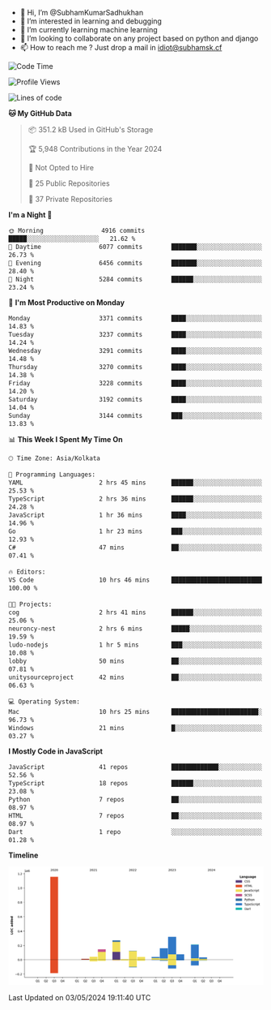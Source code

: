 - 👋 Hi, I’m @SubhamKumarSadhukhan
- 👀 I’m interested in learning and debugging
- 🌱 I’m currently learning machine learning
- 💞️ I’m looking to collaborate on any project based on python and django
- 📫 How to reach me ?
      Just drop a mail in idiot@subhamsk.cf

<!---
SubhamKumarSadhukhan/SubhamKumarSadhukhan is a ✨ special ✨ repository because its `README.md` (this file) appears on your GitHub profile.
You can click the Preview link to take a look at your changes.
--->


<!--START_SECTION:waka-->
![Code Time](http://img.shields.io/badge/Code%20Time-2%2C147%20hrs%2031%20mins-blue)

![Profile Views](http://img.shields.io/badge/Profile%20Views-1-blue)

![Lines of code](https://img.shields.io/badge/From%20Hello%20World%20I%27ve%20Written-2.6%20million%20lines%20of%20code-blue)

**🐱 My GitHub Data** 

> 📦 351.2 kB Used in GitHub's Storage 
 > 
> 🏆 5,948 Contributions in the Year 2024
 > 
> 🚫 Not Opted to Hire
 > 
> 📜 25 Public Repositories 
 > 
> 🔑 37 Private Repositories 
 > 
**I'm a Night 🦉** 

```text
🌞 Morning                4916 commits        █████░░░░░░░░░░░░░░░░░░░░   21.62 % 
🌆 Daytime                6077 commits        ███████░░░░░░░░░░░░░░░░░░   26.73 % 
🌃 Evening                6456 commits        ███████░░░░░░░░░░░░░░░░░░   28.40 % 
🌙 Night                  5284 commits        ██████░░░░░░░░░░░░░░░░░░░   23.24 % 
```
📅 **I'm Most Productive on Monday** 

```text
Monday                   3371 commits        ████░░░░░░░░░░░░░░░░░░░░░   14.83 % 
Tuesday                  3237 commits        ████░░░░░░░░░░░░░░░░░░░░░   14.24 % 
Wednesday                3291 commits        ████░░░░░░░░░░░░░░░░░░░░░   14.48 % 
Thursday                 3270 commits        ████░░░░░░░░░░░░░░░░░░░░░   14.38 % 
Friday                   3228 commits        ████░░░░░░░░░░░░░░░░░░░░░   14.20 % 
Saturday                 3192 commits        ████░░░░░░░░░░░░░░░░░░░░░   14.04 % 
Sunday                   3144 commits        ███░░░░░░░░░░░░░░░░░░░░░░   13.83 % 
```


📊 **This Week I Spent My Time On** 

```text
🕑︎ Time Zone: Asia/Kolkata

💬 Programming Languages: 
YAML                     2 hrs 45 mins       ██████░░░░░░░░░░░░░░░░░░░   25.53 % 
TypeScript               2 hrs 36 mins       ██████░░░░░░░░░░░░░░░░░░░   24.28 % 
JavaScript               1 hr 36 mins        ████░░░░░░░░░░░░░░░░░░░░░   14.96 % 
Go                       1 hr 23 mins        ███░░░░░░░░░░░░░░░░░░░░░░   12.93 % 
C#                       47 mins             ██░░░░░░░░░░░░░░░░░░░░░░░   07.41 % 

🔥 Editors: 
VS Code                  10 hrs 46 mins      █████████████████████████   100.00 % 

🐱‍💻 Projects: 
cog                      2 hrs 41 mins       ██████░░░░░░░░░░░░░░░░░░░   25.06 % 
neuroncy-nest            2 hrs 6 mins        █████░░░░░░░░░░░░░░░░░░░░   19.59 % 
ludo-nodejs              1 hr 5 mins         ███░░░░░░░░░░░░░░░░░░░░░░   10.08 % 
lobby                    50 mins             ██░░░░░░░░░░░░░░░░░░░░░░░   07.81 % 
unitysourceproject       42 mins             ██░░░░░░░░░░░░░░░░░░░░░░░   06.63 % 

💻 Operating System: 
Mac                      10 hrs 25 mins      ████████████████████████░   96.73 % 
Windows                  21 mins             █░░░░░░░░░░░░░░░░░░░░░░░░   03.27 % 
```

**I Mostly Code in JavaScript** 

```text
JavaScript               41 repos            █████████████░░░░░░░░░░░░   52.56 % 
TypeScript               18 repos            ██████░░░░░░░░░░░░░░░░░░░   23.08 % 
Python                   7 repos             ██░░░░░░░░░░░░░░░░░░░░░░░   08.97 % 
HTML                     7 repos             ██░░░░░░░░░░░░░░░░░░░░░░░   08.97 % 
Dart                     1 repo              ░░░░░░░░░░░░░░░░░░░░░░░░░   01.28 % 
```



**Timeline**

![Lines of Code chart](https://raw.githubusercontent.com/SubhamKumarSadhukhan/SubhamKumarSadhukhan/main/assets/bar_graph.png)


 Last Updated on 03/05/2024 19:11:40 UTC
<!--END_SECTION:waka-->
